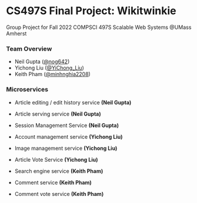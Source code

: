 # CS497S Final Project: Wikitwinkie

Group Project for Fall 2022 COMPSCI 497S Scalable Web Systems @UMass Amherst



### Team Overview

- Neil Gupta ([@nog642](https://github.com/nog642))
- Yichong Liu ([@YiChong_Liu](https://github.com/YiChong-Liu))
- Keith Pham ([@minhnghia2208](https://github.com/minhnghia2208))



### Microservices

- Article editing / edit history service **(Neil Gupta)**
- Article serving service **(Neil Gupta)**
- Session Management Service **(Neil Gupta)**

- Account management service **(Yichong Liu)** 
- Image management service **(Yichong Liu)**
- Article Vote Service **(Yichong Liu)**

- Search engine service **(Keith Pham)**
- Comment service **(Keith Pham)**
- Comment vote service **(Keith Pham)**

  